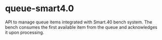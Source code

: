 # queue-smart4.0
API to manage queue items integrated with Smart.40 bench system. The bench consumes the first available item from the queue and acknowledges it upon processing.
